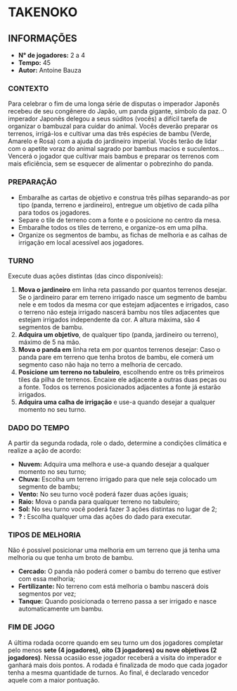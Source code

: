 # TAKENOKO

## INFORMAÇÕES
* **N° de jogadores:** 2 a 4
* **Tempo:** 45
* **Autor:** Antoine Bauza

### CONTEXTO
Para celebrar o fim de uma longa série de disputas o imperador Japonês recebeu de seu congênere do Japão, um panda gigante, símbolo da paz. O imperador Japonês delegou a seus súditos (vocês) a difícil tarefa de organizar o bambuzal para cuidar do animal. Vocês deverão preparar os terrenos, irrigá-los e cultivar uma das três espécies de bambu (Verde, Amarelo e Rosa) com a ajuda do jardineiro imperial. Vocês terão de lidar com o apetite voraz do animal sagrado por bambus macios e suculentos...  Vencerá o jogador que cultivar mais bambus e preparar os terrenos com mais eficiência, sem se esquecer de alimentar o pobrezinho do panda.

### PREPARAÇÃO
* Embaralhe as cartas de objetivo e construa três pilhas separando-as por tipo (panda, terreno e jardineiro), entregue um objetivo de cada pilha para todos os jogadores.
* Separe o tile de terreno com a fonte e o posicione no centro da mesa.
* Embaralhe todos os tiles de terreno, e organize-os em uma pilha.
* Organize os segmentos de bambu, as fichas de melhoria e as calhas de irrigação em local acessível aos jogadores.

### TURNO
Execute duas ações distintas (das cinco disponíveis):
1. **Mova o jardineiro** em linha reta passando por quantos terrenos desejar. Se o jardineiro parar em terreno irrigado nasce um segmento de bambu nele e em todos da mesma cor que estejam adjacentes e irrigados, caso o terreno não esteja irrigado nascerá bambu nos tiles adjacentes que estejam irrigados independente da cor. A altura máxima, são 4 segmentos de bambu.
1. **Adquira um objetivo**, de qualquer tipo (panda, jardineiro ou terreno), máximo de 5 na mão.
1. **Mova o panda em** linha reta em por quantos terrenos desejar: Caso o panda pare em terreno que tenha brotos de bambu, ele comerá um segmento caso não haja no terro a melhoria de cercado.
1. **Posicione um terreno no tabuleiro**, escolhendo entre os três primeiros tiles da pilha de terrenos. Encaixe ele adjacente a outras duas peças ou a fonte. Todos os terrenos posicionados adjacentes a fonte já estarão irrigados.
1. **Adquira uma calha de irrigação** e use-a quando desejar a qualquer momento no seu turno.

### DADO DO TEMPO
A partir da segunda rodada, role o dado, determine a condições climática e realize a ação de acordo:
* **Nuvem:** Adquira uma melhora e use-a quando desejar a qualquer momento no seu turno;
* **Chuva:** Escolha um terreno irrigado para que nele seja colocado um segmento de bambu;
* **Vento:** No seu turno você poderá fazer duas ações iguais;
* **Raio:** Mova o panda para qualquer terreno no tabuleiro;
* **Sol:** No seu turno você poderá fazer 3 ações distintas no lugar de 2;
* **? :** Escolha qualquer uma das ações do dado para executar.

### TIPOS DE MELHORIA
Não é possível posicionar uma melhoria em um terreno que já tenha uma melhoria ou que tenha um broto de bambu.
* **Cercado:** O panda não poderá comer o bambu do terreno que estiver com essa melhoria;
* **Fertilizante:** No terreno com está melhoria o bambu nascerá dois segmentos por vez;
* **Tanque:** Quando posicionada o terreno passa a ser irrigado e nasce automaticamente um bambu.

### FIM DE JOGO
A última rodada ocorre quando em seu turno um dos jogadores completar pelo menos **sete (4 jogadores), oito (3 jogadores) ou nove objetivos (2 jogadores)**. Nessa ocasião esse jogador receberá a visita do imperador e ganhará mais dois pontos. A rodada é finalizada de modo que cada jogador tenha a mesma quantidade de turnos. Ao final, é declarado vencedor aquele com a maior pontuação.